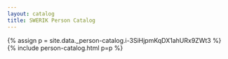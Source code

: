 ```yaml
---
layout: catalog
title: SWERIK Person Catalog
---
```

{% assign p = site.data._person-catalog.i-3SiHjpmKqDX1ahURx9ZWt3 %}
{% include person-catalog.html p=p %}

